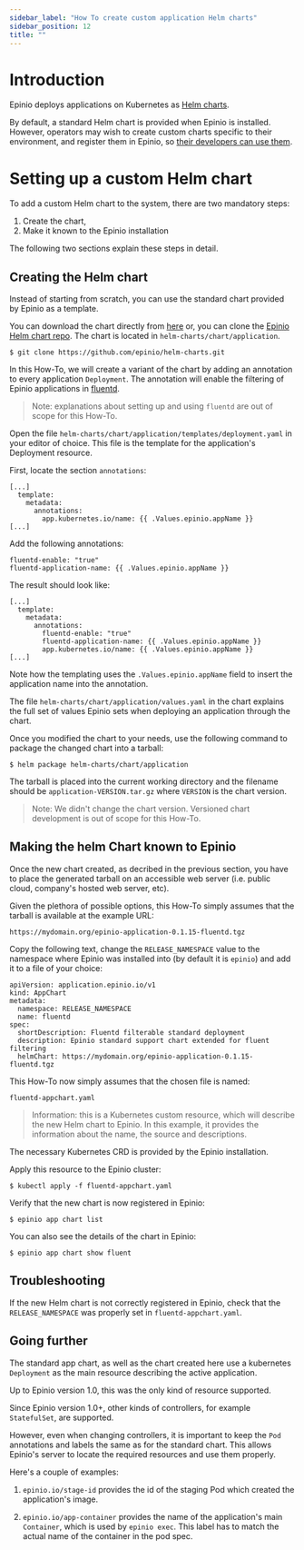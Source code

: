 ```yaml
---
sidebar_label: "How To create custom application Helm charts"
sidebar_position: 12
title: ""
---
```


# Introduction

Epinio deploys applications on Kubernetes as [Helm charts](https://helm.sh/).

By default, a standard Helm chart is provided when Epinio is installed.
However, operators may wish to create custom charts specific to their environment, and
register them in Epinio, so [their developers can use them](using_custom_appcharts.md).

# Setting up a custom Helm chart

To add a custom Helm chart to the system, there are two mandatory steps:

  1. Create the chart,
  2. Make it known to the Epinio installation

The following two sections explain these steps in detail.

## Creating the Helm chart

Instead of starting from scratch, you can use the standard chart provided by Epinio as a
template.

You can download the chart directly from [here](https://github.com/epinio/helm-charts/tree/main/chart/application)
or, you can clone the [Epinio Helm chart repo](https://github.com/epinio/helm-charts.git).
The chart is located in `helm-charts/chart/application`.

```
$ git clone https://github.com/epinio/helm-charts.git
```

In this How-To, we will create a variant of the chart by adding an annotation to every
application `Deployment`. The annotation will enable the filtering of Epinio applications
in [fluentd](https://www.fluentd.org/).

> Note: explanations about setting up and using `fluentd` are out of scope for this How-To.

Open the file `helm-charts/chart/application/templates/deployment.yaml` in your editor of
choice.  This file is the template for the application's Deployment resource.

First, locate the section `annotations`:

```
[...]
  template:
    metadata:
      annotations:
        app.kubernetes.io/name: {{ .Values.epinio.appName }}
[...]
```

Add the following annotations:

```
fluentd-enable: "true"
fluentd-application-name: {{ .Values.epinio.appName }}
```

The result should look like:

```
[...]
  template:
    metadata:
      annotations:
        fluentd-enable: "true"
        fluentd-application-name: {{ .Values.epinio.appName }}
        app.kubernetes.io/name: {{ .Values.epinio.appName }}
[...]
```

Note how the templating uses the `.Values.epinio.appName` field to insert the application
name into the annotation.

The file `helm-charts/chart/application/values.yaml` in the chart explains the full set of
values Epinio sets when deploying an application through the chart.

Once you modified the chart to your needs, use the following command to package the
changed chart into a tarball:

```
$ helm package helm-charts/chart/application
```

The tarball is placed into the current working directory and the filename should be
`application-VERSION.tar.gz` where `VERSION` is the chart version.

> Note: We didn't change the chart version. Versioned chart development is out of scope
> for this How-To.


## Making the helm Chart known to Epinio

Once the new chart created, as decribed in the previous section, you have to place the
generated tarball on an accessible web server (i.e. public cloud, company's hosted web
server, etc).

Given the plethora of possible options, this How-To simply assumes that the tarball is
available at the example URL:

```
https://mydomain.org/epinio-application-0.1.15-fluentd.tgz
```

Copy the following text, change the `RELEASE_NAMESPACE` value to the namespace where
Epinio was installed into (by default it is `epinio`) and add it to a file of your choice:

```
apiVersion: application.epinio.io/v1
kind: AppChart
metadata:
  namespace: RELEASE_NAMESPACE
  name: fluentd
spec:
  shortDescription: Fluentd filterable standard deployment
  description: Epinio standard support chart extended for fluent filtering
  helmChart: https://mydomain.org/epinio-application-0.1.15-fluentd.tgz
```

This How-To now simply assumes that the chosen file is named:

```
fluentd-appchart.yaml
```

> Information: this is a Kubernetes custom resource, which will describe the new Helm
> chart to Epinio.  In this example, it provides the information about the name, the
> source and descriptions.

The necessary Kubernetes CRD is provided by the Epinio installation.

Apply this resource to the Epinio cluster:

```
$ kubectl apply -f fluentd-appchart.yaml
```

Verify that the new chart is now registered in Epinio:

```
$ epinio app chart list
```

You can also see the details of the chart in Epinio:

```
$ epinio app chart show fluent
```

## Troubleshooting

If the new Helm chart is not correctly registered in Epinio, check that the
`RELEASE_NAMESPACE` was properly set in `fluentd-appchart.yaml`.

## Going further

The standard app chart, as well as the chart created here use a kubernetes `Deployment` as
the main resource describing the active application.

Up to Epinio version 1.0, this was the only kind of resource supported.

Since Epinio version 1.0+, other kinds of controllers, for example `StatefulSet`, are supported.

However, even when changing controllers, it is important to keep the `Pod` annotations and
labels the same as for the standard chart. This allows Epinio's server to locate the required resources and
use them properly.

Here's a couple of examples:

  1. `epinio.io/stage-id` provides the id of the staging Pod which created the application's image.

  1. `epinio.io/app-container` provides the name of the application's main `Container`,
     which is used by `epinio exec`. This label has to match the actual name of the
     container in the pod spec.
